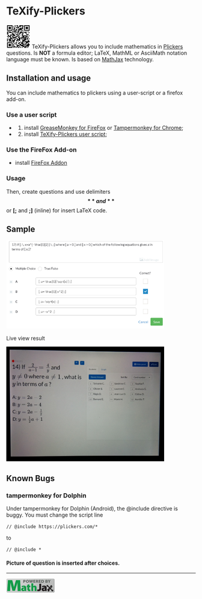 # TeXify-Plickers
<img src="LOGO.png" width="64"> TeXify-Plickers allows you to include mathematics in [Plickers](https://plickers.com) questions. Is **NOT** a formula editor; LaTeX, MathML or AsciiMath notation language must be known. Is based on [MathJax](https://www.mathjax.org/) technology.

## Installation and usage

You can include mathematics to plickers using a user-script or a firefox add-on.

### Use a user script

* 1) install [GreaseMonkey for FireFox](https://addons.mozilla.org/fr/firefox/addon/greasemonkey/) or [Tampermonkey for Chrome](https://chrome.google.com/webstore/detail/tampermonkey/dhdgffkkebhmkfjojejmpbldmpobfkfo);
* 2) install [TeXify-Plickers user script](https://raw.githubusercontent.com/obook/TeXify-Plickers/master/user-script/TeXify-Plickers.user.js);

### Use the FireFox Add-on

* install [FireFox Addon](https://github.com/obook/TeXify-Plickers/blob/master/firefox-addon/texifyplickers-0.0.9-an+fx.xpi?raw=true)

### Usage

Then, create questions and use delimiters **$$** and **$$** or **[;** and **;]** (inline) for insert LaTeX code.

## Sample

<img src="question-edit.png" width="420">

Live view result

<img src="screen-view.png" width="420">

## Known Bugs

### tampermonkey for Dolphin

Under tampermonkey for Dolphin (Android), the @include directive is buggy. You must change the script line

```
// @include	https://plickers.com/*
```
to

```
// @include	*
```

#### Picture of question is inserted after choices.
*************************************************************************************************************
<img src="badge.gif" width="128">

